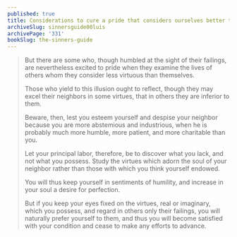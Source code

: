 ```yaml
---
published: true
title: Considerations to cure a pride that considers ourselves better than others
archiveSlug: sinnersguide00luis
archivePage: '331'
bookSlug: the-sinners-guide
---
```


> But there are some who, though humbled at the sight of their failings, are nevertheless excited to pride when they examine the lives of others whom they consider less virtuous than themselves.
>
> Those who yield to this illusion ought to reflect, though they may excel their neighbors in some virtues, that in others they are inferior to them.
>
> Beware, then, lest you esteem yourself and despise your neighbor because you are more abstemious and industrious, when he is probably much more humble, more patient, and more charitable than you.
>
> Let your principal labor, therefore, be to discover what you lack, and not what you possess. Study the virtues which adorn the soul of your neighbor rather than those with which you think yourself endowed.
>
> You will thus keep yourself in sentiments of humility, and increase in your soul a desire for perfection.
>
> But if you keep your eyes fixed on the virtues, real or imaginary, which you possess, and regard in others only their failings, you will naturally prefer yourself to them, and thus you will become satisfied with your condition and cease to make any efforts to advance.
